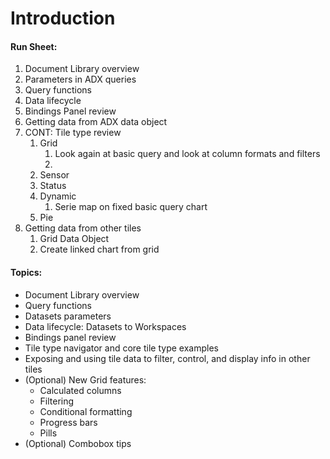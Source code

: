 # Introduction

#### Run Sheet:

1. Document Library overview
2. Parameters in ADX queries
3. Query functions
4. Data lifecycle
5. Bindings Panel review
6. Getting data from ADX data object
7. CONT: Tile type review
   1. Grid
      1. Look again at basic query and look at column formats and filters
      2. 
   2. Sensor
   3. Status
   4. Dynamic
      1. Serie map on fixed basic query chart
   5. Pie
8. Getting data from other tiles
   1. Grid Data Object
   2. Create linked chart from grid

#### Topics:

* Document Library overview
* Query functions
* Datasets parameters
* Data lifecycle: Datasets to Workspaces
* Bindings panel review
* Tile type navigator and core tile type examples
* Exposing and using tile data to filter, control, and display info in other tiles
* \(Optional\) New Grid features:
  * Calculated columns
  * Filtering
  * Conditional formatting
  * Progress bars
  * Pills
* \(Optional\) Combobox tips

  




